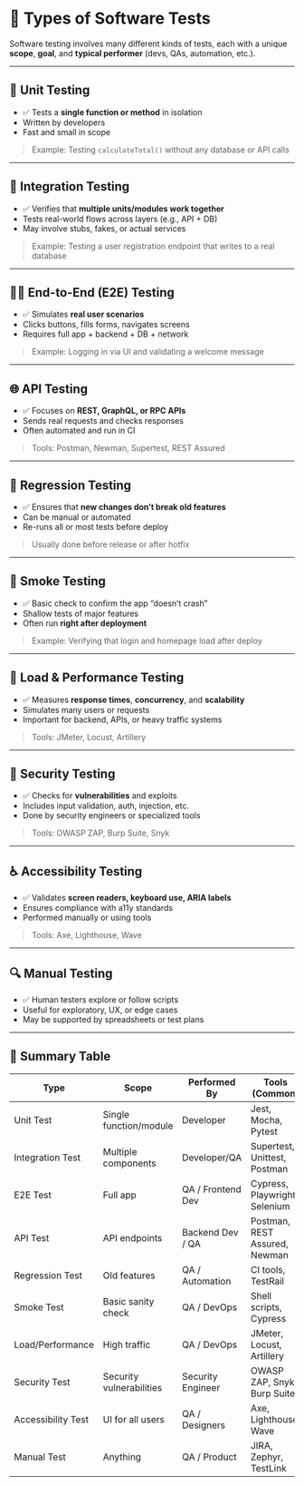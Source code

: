 # 🧪 Types of Software Tests

Software testing involves many different kinds of tests, each with a unique **scope**, **goal**, and **typical performer** (devs, QAs, automation, etc.).

---

## 🧱 Unit Testing

- ✅ Tests a **single function or method** in isolation
- Written by developers
- Fast and small in scope

> Example: Testing `calculateTotal()` without any database or API calls

---

## 🔗 Integration Testing

- ✅ Verifies that **multiple units/modules work together**
- Tests real-world flows across layers (e.g., API + DB)
- May involve stubs, fakes, or actual services

> Example: Testing a user registration endpoint that writes to a real database

---

## 🧑‍💻 End-to-End (E2E) Testing

- ✅ Simulates **real user scenarios**
- Clicks buttons, fills forms, navigates screens
- Requires full app + backend + DB + network

> Example: Logging in via UI and validating a welcome message

---

## 🌐 API Testing

- ✅ Focuses on **REST, GraphQL, or RPC APIs**
- Sends real requests and checks responses
- Often automated and run in CI

> Tools: Postman, Newman, Supertest, REST Assured

---

## 🔁 Regression Testing

- ✅ Ensures that **new changes don’t break old features**
- Can be manual or automated
- Re-runs all or most tests before deploy

> Usually done before release or after hotfix

---

## 🧭 Smoke Testing

- ✅ Basic check to confirm the app “doesn’t crash”
- Shallow tests of major features
- Often run **right after deployment**

> Example: Verifying that login and homepage load after deploy

---

## 🧨 Load & Performance Testing

- ✅ Measures **response times**, **concurrency**, and **scalability**
- Simulates many users or requests
- Important for backend, APIs, or heavy traffic systems

> Tools: JMeter, Locust, Artillery

---

## 🦺 Security Testing

- ✅ Checks for **vulnerabilities** and exploits
- Includes input validation, auth, injection, etc.
- Done by security engineers or specialized tools

> Tools: OWASP ZAP, Burp Suite, Snyk

---

## ♿ Accessibility Testing

- ✅ Validates **screen readers, keyboard use, ARIA labels**
- Ensures compliance with a11y standards
- Performed manually or using tools

> Tools: Axe, Lighthouse, Wave

---

## 🔍 Manual Testing

- ✅ Human testers explore or follow scripts
- Useful for exploratory, UX, or edge cases
- May be supported by spreadsheets or test plans

---

## 🧠 Summary Table

| Type               | Scope                    | Performed By      | Tools (Common)                |
| ------------------ | ------------------------ | ----------------- | ----------------------------- |
| Unit Test          | Single function/module   | Developer         | Jest, Mocha, Pytest           |
| Integration Test   | Multiple components      | Developer/QA      | Supertest, Unittest, Postman  |
| E2E Test           | Full app                 | QA / Frontend Dev | Cypress, Playwright, Selenium |
| API Test           | API endpoints            | Backend Dev / QA  | Postman, REST Assured, Newman |
| Regression Test    | Old features             | QA / Automation   | CI tools, TestRail            |
| Smoke Test         | Basic sanity check       | QA / DevOps       | Shell scripts, Cypress        |
| Load/Performance   | High traffic             | QA / DevOps       | JMeter, Locust, Artillery     |
| Security Test      | Security vulnerabilities | Security Engineer | OWASP ZAP, Snyk, Burp Suite   |
| Accessibility Test | UI for all users         | QA / Designers    | Axe, Lighthouse, Wave         |
| Manual Test        | Anything                 | QA / Product      | JIRA, Zephyr, TestLink        |
